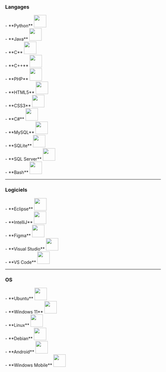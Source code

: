 ### Langages
<div>
- **Python** <img src="https://cdn.jsdelivr.net/gh/devicons/devicon@latest/icons/python/python-original-wordmark.svg" width="40" height="40" /><br>
- **Java** <img src="https://cdn.jsdelivr.net/gh/devicons/devicon@latest/icons/java/java-original-wordmark.svg" width="40" height="40"/><br>
- **C** <img src="https://cdn.jsdelivr.net/gh/devicons/devicon@latest/icons/c/c-original.svg" width="40" height="40"/><br>
- **C++** <img src="https://cdn.jsdelivr.net/gh/devicons/devicon@latest/icons/cplusplus/cplusplus-original.svg" width="40" height="40"/><br>
- **PHP** <img src="https://cdn.jsdelivr.net/gh/devicons/devicon@latest/icons/php/php-original.svg" width="40" height="40"/><br>
- **HTML5** <img src="https://cdn.jsdelivr.net/gh/devicons/devicon@latest/icons/html5/html5-original-wordmark.svg" width="40" height="40"/><br>
- **CSS3** <img src="https://cdn.jsdelivr.net/gh/devicons/devicon@latest/icons/css3/css3-original-wordmark.svg" width="40" height="40"/><br>
- **C#** <img src="https://cdn.jsdelivr.net/gh/devicons/devicon@latest/icons/csharp/csharp-original.svg" width="40" height="40"/><br>
- **MySQL** <img src="https://cdn.jsdelivr.net/gh/devicons/devicon@latest/icons/mysql/mysql-original-wordmark.svg" width="40" height="40"/><br>
- **SQLite** <img src="https://cdn.jsdelivr.net/gh/devicons/devicon@latest/icons/sqlite/sqlite-original-wordmark.svg" width="40" height="40"/><br>
- **SQL Server** <img src="https://cdn.jsdelivr.net/gh/devicons/devicon@latest/icons/microsoftsqlserver/microsoftsqlserver-original-wordmark.svg" width="40" height="40"/><br>
- **Bash** <img src="https://cdn.jsdelivr.net/gh/devicons/devicon@latest/icons/bash/bash-original.svg" width="40" height="40"/><br>
</div>

---

### Logiciels
<div>
- **Eclipse** <img src="https://cdn.jsdelivr.net/gh/devicons/devicon@latest/icons/eclipse/eclipse-original.svg" width="40" height="40"/><br>
- **IntelliJ** <img src="https://cdn.jsdelivr.net/gh/devicons/devicon@latest/icons/intellij/intellij-original.svg" width="40" height="40"/><br>
- **Figma** <img src="https://cdn.jsdelivr.net/gh/devicons/devicon@latest/icons/figma/figma-original.svg" width="40" height="40"/><br>
- **Visual Studio** <img src="https://cdn.jsdelivr.net/gh/devicons/devicon@latest/icons/visualstudio/visualstudio-original.svg" width="40" height="40"/><br>
- **VS Code** <img src="https://cdn.jsdelivr.net/gh/devicons/devicon@latest/icons/vscode/vscode-original.svg" width="40" height="40"/><br>
</div>

---

### OS
<div>
- **Ubuntu** <img src="https://cdn.jsdelivr.net/gh/devicons/devicon@latest/icons/ubuntu/ubuntu-original-wordmark.svg" width="40" height="40"/><br>
- **Windows 11** <img src="https://cdn.jsdelivr.net/gh/devicons/devicon@latest/icons/windows11/windows11-original.svg" width="40" height="40"/><br>
- **Linux** <img src="https://cdn.jsdelivr.net/gh/devicons/devicon@latest/icons/linux/linux-original.svg" width="40" height="40"/><br>
- **Debian** <img src="https://cdn.jsdelivr.net/gh/devicons/devicon@latest/icons/debian/debian-original-wordmark.svg" width="40" height="40"/><br>
- **Android** <img src="https://cdn.jsdelivr.net/gh/devicons/devicon@latest/icons/android/android-original-wordmark.svg" width="40" height="40"/><br>
- **Windows Mobile** <img src="https://betawiki.net/images/b/b7/Windows_Mobile_%282007%29.svg" width="40" height="40"/><br>
</div>
